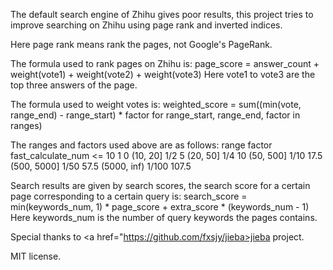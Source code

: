 The default search engine of Zhihu gives poor results, this project tries to
improve searching on Zhihu using page rank and inverted indices.

Here page rank means rank the pages, not Google's PageRank.

The formula used to rank pages on Zhihu is:
    page_score = answer_count + weight(vote1) + weight(vote2) + weight(vote3)
    Here vote1 to vote3 are the top three answers of the page.

The formula used to weight votes is:
    weighted_score = sum((min(vote, range_end) - range_start) * factor
                         for range_start, range_end, factor in ranges)

The ranges and factors used above are as follows:
    range          factor        fast_calculate_num
     <= 10           1                 0
     (10, 20]        1/2               5
     (20, 50]        1/4               10
     (50, 500]       1/10              17.5
     (500, 5000]     1/50              57.5
     (5000, inf)     1/100             107.5

Search results are given by search scores, the search score for a certain page
corresponding to a certain query is:
    search_score = min(keywords_num, 1) * page_score + extra_score * (keywords_num - 1)
    Here keywords_num is the number of query keywords the pages contains.

Special thanks to <a href="https://github.com/fxsjy/jieba>jieba</a> project.

MIT license.